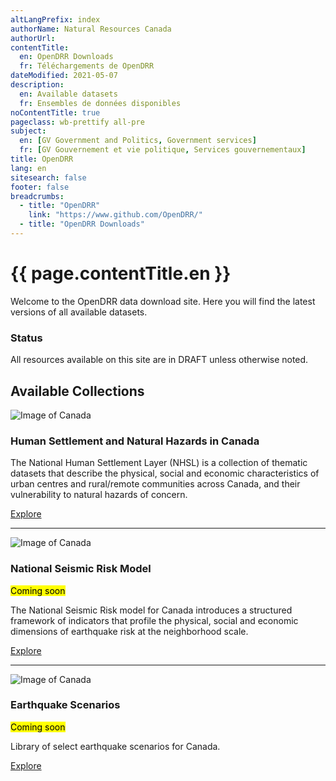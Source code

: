 ```yaml
---
altLangPrefix: index
authorName: Natural Resources Canada
authorUrl:
contentTitle:
  en: OpenDRR Downloads
  fr: Téléchargements de OpenDRR
dateModified: 2021-05-07
description:
  en: Available datasets
  fr: Ensembles de données disponibles
noContentTitle: true
pageclass: wb-prettify all-pre
subject:
  en: [GV Government and Politics, Government services]
  fr: [GV Gouvernement et vie politique, Services gouvernementaux]
title: OpenDRR
lang: en
sitesearch: false
footer: false
breadcrumbs:
  - title: "OpenDRR"
    link: "https://www.github.com/OpenDRR/"
  - title: "OpenDRR Downloads"
---
```

# {{ page.contentTitle.en }}

Welcome to the OpenDRR data download site. Here you will find the latest versions of all available datasets.

<section class="alert alert-danger">
    <h3>Status</h3>
    <p>All resources available on this site are in DRAFT unless otherwise noted.</p>
</section>

## Available Collections

<div class="row mrgn-tp-xl mrgn-btm-xl">
    <div class="col-md-4">
        <img src="../assets/img/nhsl.png" class="img-rounded img-responsive full-width" alt="Image of Canada">
    </div>
    <div class="col-md-8">
        <h3>Human Settlement and Natural Hazards in Canada</h3>
        <p>The National Human Settlement Layer (NHSL) is a collection of thematic datasets that describe the physical, social and economic characteristics of urban centres and rural/remote communities across Canada, and their vulnerability to natural hazards of concern.</p>
        <a href="nhsl.html" class="btn btn-primary">Explore</a>
    </div>
</div>
<hr>
<div class="row mrgn-tp-xl mrgn-btm-xl">
    <div class="col-md-4 col-md-push-8">
        <img src="../assets/img/psra.png" class="img-rounded img-responsive full-width" alt="Image of Canada">
    </div>
    <div class="col-md-8 col-md-pull-4">
        <h3>National Seismic Risk Model</h3><mark>Coming soon</mark>
        <p>The National Seismic Risk model for Canada introduces a structured framework of indicators that profile the physical, social and economic dimensions of earthquake risk at the neighborhood scale.</p>
        <a href="psra.html" class="btn btn-primary">Explore</a>
    </div>
</div>
<hr>
<div class="row mrgn-tp-xl mrgn-btm-xl">
    <div class="col-md-4">
        <img src="../assets/img/dsra.png" class="img-rounded img-responsive full-width" alt="Image of Canada">
    </div>
    <div class="col-md-8">
        <h3>Earthquake Scenarios</h3><mark>Coming soon</mark>
        <p>Library of select earthquake scenarios for Canada.</p>
        <a href="dsra.html" class="btn btn-primary">Explore</a>
    </div>
</div>

&nbsp;
